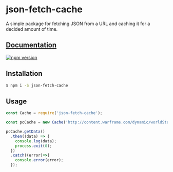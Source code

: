 # json-fetch-cache

A simple package for fetching JSON from a URL and caching it for a decided amount of time.

## [Documentation](https://matej.voboril.dev/json-fetch-cache)

[![npm version](https://badge.fury.io/js/json-fetch-cache.svg)](https://badge.fury.io/js/json-fetch-cache)

## Installation
```bash
$ npm i -S json-fetch-cache
```

## Usage
```js
const Cache = require('json-fetch-cache');

const pcCache = new Cache('http://content.warframe.com/dynamic/worldState.php', 10000);

pcCache.getData()
  .then((data) => {
    console.log(data);
    process.exit(0);
  })
  .catch((error)=>{
    console.error(error);
  });
```
